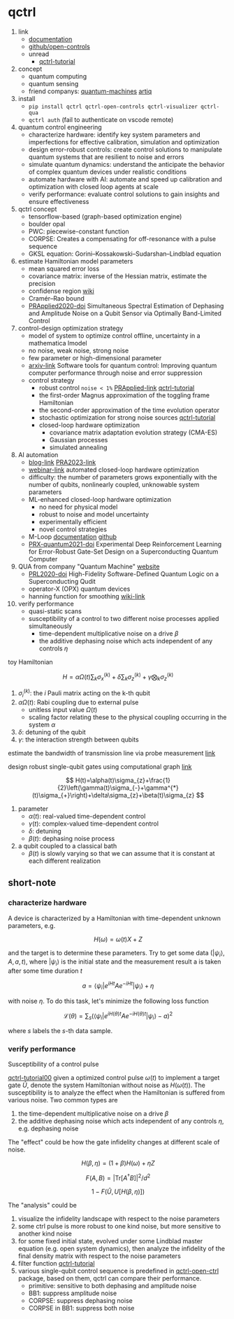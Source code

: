 # qctrl

1. link
   * [documentation](https://docs.q-ctrl.com/boulder-opal)
   * [github/open-controls](https://github.com/qctrl/open-controls)
   * unread
     * [qctrl-tutorial](https://docs.q-ctrl.com/boulder-opal/application-notes/performing-narrow-band-magnetic-field-spectroscopy-with-nv-centers#spectrum-reconstruction-with-boulder-opal)
2. concept
   * quantum computing
   * quantum sensing
   * friend companys: [quantum-machines](https://www.quantum-machines.co/products/opx/) [artiq](https://m-labs.hk/)
3. install
   * `pip install qctrl qctrl-open-controls qctrl-visualizer qctrl-qua`
   * `qctrl auth` (fail to authenticate on vscode remote)
4. quantum control engineering
   * characterize hardware: identify key system parameters and imperfections for effective calibration, simulation and optimization
   * design error-robust controls: create control solutions to manipulate quantum systems that are resilient to noise and errors
   * simulate quantum dynamics: understand the anticipate the behavior of complex quantum devices under realistic conditions
   * automate hardware with AI: automate and speed up calibration and optimization with closed loop agents at scale
   * verify performance: evaluate control solutions to gain insights and ensure effectiveness
5. qctrl concept
   * tensorflow-based (graph-based optimization engine)
   * boulder opal
   * PWC: piecewise-constant function
   * CORPSE: Creates a compensating for off-resonance with a pulse sequence
   * GKSL equation: Gorini–Kossakowski–Sudarshan–Lindblad equation
6. estimate Hamiltonian model parameters
   * mean squared error loss
   * covariance matrix: inverse of the Hessian matrix, estimate the precision
   * confidense region [wiki](https://en.wikipedia.org/wiki/Confidence_region)
   * Cramér–Rao bound
   * [PRApplied2020-doi](https://doi.org/10.1103/PhysRevApplied.14.024021) Simultaneous Spectral Estimation of Dephasing and Amplitude Noise on a Qubit Sensor via Optimally Band-Limited Control
7. control-design optimization strategy
   * model of system to optimize control offline, uncertainty in a mathematica lmodel
   * no noise, weak noise, strong noise
   * few parameter or high-dimensional parameter
   * [arxiv-link](https://arxiv.org/abs/2001.04060) Software tools for quantum control: Improving quantum computer performance through noise and error suppression
   * control strategy
     * robust control `noise < 1%` [PRApplied-link](https://journals.aps.org/prapplied/abstract/10.1103/PhysRevApplied.15.064054) [qctrl-tutorial](https://docs.q-ctrl.com/boulder-opal/tutorials/design-robust-single-qubit-gates-using-computational-graphs)
     * the first-order Magnus approximation of the toggling frame Hamiltonian
     * the second-order approximation of the time evolution operator
     * stochastic optimization for strong noise sources [qctrl-tutorial](https://docs.q-ctrl.com/boulder-opal/user-guides/how-to-optimize-controls-robust-to-strong-noise-sources)
     * closed-loop hardware optimization
       * covariance matrix adaptation evolution strategy (CMA-ES)
       * Gaussian processes
       * simulated annealing
8. AI automation
   * [blog-link](https://q-ctrl.com/blog/firing-up-quantum-algorithms-boosting-performance-up-to-9000x) [PRA2023-link](https://journals.aps.org/prapplied/abstract/10.1103/PhysRevApplied.20.024034)
   * [webinar-link](https://q-ctrl.com/webinars/automated-closed-loop-hardware-optimization) automated closed-loop hardware optimization
   * difficulty: the number of parameters grows exponentially with the number of qubits, nonlinearly coupled, unknowable system parameters
   * ML-enhanced closed-loop hardware optimization
     * no need for physical model
     * robust to noise and model uncertainty
     * experimentally efficient
     * novel control strategies
   * M-Loop [documentation](https://m-loop.readthedocs.io/en/stable/api/mloop.html) [github](https://github.com/michaelhush/M-LOOP)
   * [PRX-quantum2021-doi](https://doi.org/10.1103/PRXQuantum.2.040324) Experimental Deep Reinforcement Learning for Error-Robust Gate-Set Design on a Superconducting Quantum Computer
9. QUA from company "Quantum Machine" [website](https://www.quantum-machines.co/)
   * [PRL2020-doi](https://doi.org/10.1103/PhysRevLett.125.170502) High-Fidelity Software-Defined Quantum Logic on a Superconducting Qudit
   * operator-X (OPX) quantum devices
   * hanning function for smoothing [wiki-link](https://en.wikipedia.org/wiki/Hann_function)
10. verify performance
    * quasi-static scans
    * susceptibility of a control to two different noise processes applied simultaneously
      * time-dependent multiplicative noise on a drive $\beta$
      * the additive dephasing noise which acts independent of any controls $\eta$

toy Hamiltonian

$$ H=\alpha\Omega(t)\sum_{k}\sigma_{x}^{(k)}+\delta\sum_{k}\sigma_{z}^{\left(k\right)}+\gamma\bigotimes_{k}\sigma_{z}^{\left(k\right)} $$

1. $\sigma_i^{(k)}$: the $i$ Pauli matrix acting on the k-th qubit
2. $\alpha\Omega(t)$: Rabi coupling due to external pulse
   * unitless input value $\Omega(t)$
   * scaling factor relating these to the physical coupling occurring in the system $\alpha$
3. $\delta$: detuning of the qubit
4. $\gamma$: the interaction strength between qubits

estimate the bandwidth of transmission line via probe measurement [link](https://docs.q-ctrl.com/boulder-opal/user-guides/how-to-characterize-a-transmission-line-using-a-qubit-as-a-probe)

design robust single-qubit gates using computational graph [link](https://docs.q-ctrl.com/boulder-opal/tutorials/design-robust-single-qubit-gates-using-computational-graphs)

$$ H(t)=\alpha(t)\sigma_{z}+\frac{1}{2}\left(\gamma(t)\sigma_{-}+\gamma^{*}(t)\sigma_{+}\right)+\delta\sigma_{z}+\beta(t)\sigma_{z} $$

1. parameter
   * $\alpha(t)$: real-valued time-dependent control
   * $\gamma(t)$: complex-valued time-dependent control
   * $\delta$: detuning
   * $\beta(t)$: dephasing noise process
2. a qubit coupled to a classical bath
   * $\beta(t)$ is slowly varying so that we can assume that it is constant at each different realization

## short-note

### characterize hardware

A device is characterized by a Hamiltonian with time-dependent unknown parameters, e.g.

$$ H(\omega)=\omega(t)X+Z $$

and the target is to determine these parameters. Try to get some data $\left(|\psi_{i}\rangle,A,a,t\right)$, where $|\psi_{i}\rangle$ is the initial state and the measurement result a is taken after some time duration $t$

$$ a=\langle\psi_{i}|e^{iHt}Ae^{-iHt}|\psi_{i}\rangle+\eta $$

with noise $\eta$. To do this task, let's minimize the following loss function

$$ \mathcal{L}\left(\theta\right)=\sum_{s}\left(\langle\psi_{i}|e^{iH(\theta)t}Ae^{-iH(\theta)t}|\psi_{i}\rangle-a\right)^{2} $$

where $s$ labels the $s$-th data sample.

### verify performance

Susceptibility of a control pulse

[qctrl-tutorial00](https://docs.q-ctrl.com/boulder-opal/user-guides/how-to-evaluate-control-susceptibility-to-quasi-static-noise) given a optimized control pulse $\omega(t)$ to implement a target gate $\hat{U}$, denote the system Hamiltonian without noise as $H(\omega(t))$. The susceptibility is to analyze the effect when the Hamiltonian is suffered from various noise. Two common types are

1. the time-dependent multiplicative noise on a drive $\beta$
2. the additive dephasing noise which acts independent of any controls $\eta$, e.g. dephasing noise

The "effect" could be how the gate infidelity changes at different scale of noise.

$$ H(\beta,\eta)=(1+\beta)H(\omega)+\eta Z $$

$$ F(A,B)=\left|\mathrm{Tr}[A^{\dagger}B]\right|^{2}/d^{2} $$

$$ 1-F\left(\hat{U},U\left[H(\beta,\eta)\right]\right) $$

The "analysis" could be

1. visualize the infidelity landscape with respect to the noise parameters
2. some ctrl pulse is more robust to one kind noise, but more sensitive to another kind noise
3. for some fixed initial state, evolved under some Lindblad master equation (e.g. open system dynamics), then analyze the infidelity of the final density matrix with respect to the noise parameters
4. filter function [qctrl-tutorial](https://docs.q-ctrl.com/boulder-opal/user-guides/how-to-calculate-and-use-filter-functions-for-arbitrary-controls)
5. various single-qubit control sequence is predefined in [qctrl-open-ctrl](https://docs.q-ctrl.com/open-controls/references/qctrl-open-controls/qctrlopencontrols/new_bb1_control.html) package, based on them, qctrl can compare their performance.
   * primitive: sensitive to both dephasing and amplitude noise
   * BB1: suppress amplitude noise
   * CORPSE: suppress dephasing noise
   * CORPSE in BB1: suppress both noise
